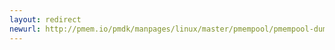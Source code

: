 ```yaml
---
layout: redirect
newurl: http://pmem.io/pmdk/manpages/linux/master/pmempool/pmempool-dump.1.html
---
```

